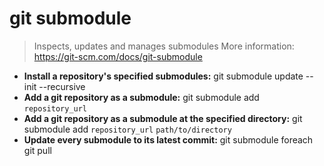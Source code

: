 # git submodule
> Inspects, updates and manages submodules
> More information: <https://git-scm.com/docs/git-submodule>
- **Install a repository's specified submodules:**
git submodule update --init --recursive
- **Add a git repository as a submodule:**
git submodule add `repository_url`
- **Add a git repository as a submodule at the specified directory:**
git submodule add `repository_url` `path/to/directory`
- **Update every submodule to its latest commit:**
git submodule foreach git pull
